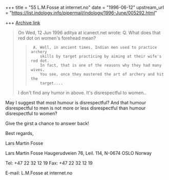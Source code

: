 +++
title = "55 L.M.Fosse at internet.no"
date = "1996-06-12"
upstream_url = "https://list.indology.info/pipermail/indology/1996-June/005292.html"

+++
[Archive link](https://list.indology.info/pipermail/indology/1996-June/005292.html)

>On Wed, 12 Jun 1996 aditya at icanect.net wrote:
>      Q. What does that red dot on women's forehead mean?
>>      A. Well, in ancient times, Indian men used to practice archery
>>         skills by target practicing by aiming at their wife's red dot.
>>         In fact, that is one of the reasons why they had many wives.
>>         You see, once they mastered the art of archery and hit the
>>         target....
>>
>I don't find any humor in above.  It's disrespectful to women..

May I suggest that most humour is disrespectful? And that humour
disrespectful to men is not more or less disrespectful than humour
disrespectful to women?

Give the girst a chance to answer back!

Best regards,

Lars Martin Fosse



Lars Martin Fosse
Haugerudveien 76, Leil. 114,
N-0674 OSLO Norway

Tel: +47 22 32 12 19
Fax: +47 22 32 12 19

E-mail: L.M.Fosse at internet.no






